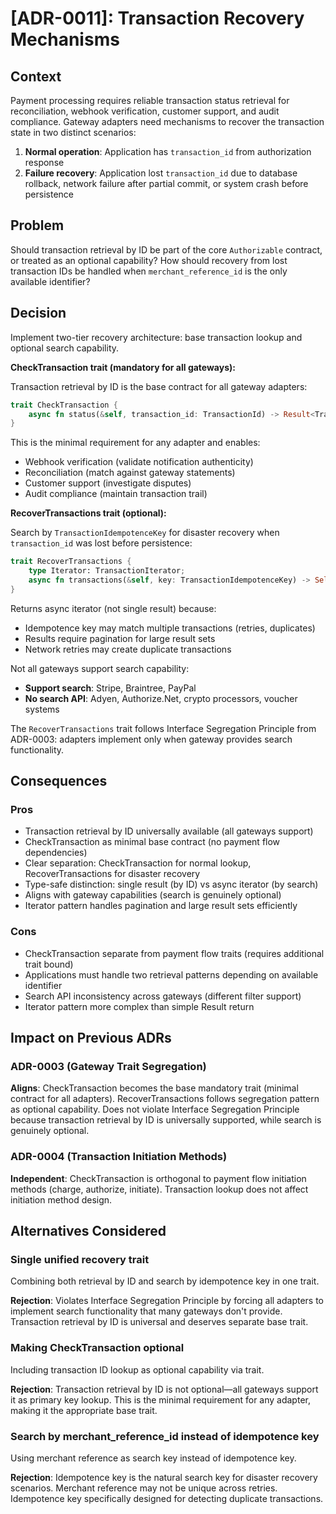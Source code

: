 # [ADR-0011]: Transaction Recovery Mechanisms

## Context

Payment processing requires reliable transaction status retrieval for reconciliation, webhook verification, customer support, and audit compliance. Gateway adapters need mechanisms to recover the transaction state in two distinct scenarios:

1. **Normal operation**: Application has `transaction_id` from authorization response
2. **Failure recovery**: Application lost `transaction_id` due to database rollback, network failure after partial commit, or system crash before persistence

## Problem

Should transaction retrieval by ID be part of the core `Authorizable` contract, or treated as an optional capability? How should recovery from lost transaction IDs be handled when `merchant_reference_id` is the only available identifier?

## Decision

Implement two-tier recovery architecture: base transaction lookup and optional search capability.

**CheckTransaction trait (mandatory for all gateways):**

Transaction retrieval by ID is the base contract for all gateway adapters:

```rust
trait CheckTransaction {
    async fn status(&self, transaction_id: TransactionId) -> Result<Transaction, Error>;
}
```

This is the minimal requirement for any adapter and enables:
- Webhook verification (validate notification authenticity)
- Reconciliation (match against gateway statements)
- Customer support (investigate disputes)
- Audit compliance (maintain transaction trail)

**RecoverTransactions trait (optional):**

Search by `TransactionIdempotenceKey` for disaster recovery when `transaction_id` was lost before persistence:

```rust
trait RecoverTransactions {
    type Iterator: TransactionIterator;
    async fn transactions(&self, key: TransactionIdempotenceKey) -> Self::Iterator;
}
```

Returns async iterator (not single result) because:
- Idempotence key may match multiple transactions (retries, duplicates)
- Results require pagination for large result sets
- Network retries may create duplicate transactions

Not all gateways support search capability:
- **Support search**: Stripe, Braintree, PayPal
- **No search API**: Adyen, Authorize.Net, crypto processors, voucher systems

The `RecoverTransactions` trait follows Interface Segregation Principle from ADR-0003: adapters implement only when gateway provides search functionality.

## Consequences

### Pros
- Transaction retrieval by ID universally available (all gateways support)
- CheckTransaction as minimal base contract (no payment flow dependencies)
- Clear separation: CheckTransaction for normal lookup, RecoverTransactions for disaster recovery
- Type-safe distinction: single result (by ID) vs async iterator (by search)
- Aligns with gateway capabilities (search is genuinely optional)
- Iterator pattern handles pagination and large result sets efficiently

### Cons
- CheckTransaction separate from payment flow traits (requires additional trait bound)
- Applications must handle two retrieval patterns depending on available identifier
- Search API inconsistency across gateways (different filter support)
- Iterator pattern more complex than simple Result return

## Impact on Previous ADRs

### ADR-0003 (Gateway Trait Segregation)
**Aligns**: CheckTransaction becomes the base mandatory trait (minimal contract for all adapters). RecoverTransactions follows segregation pattern as optional capability. Does not violate Interface Segregation Principle because transaction retrieval by ID is universally supported, while search is genuinely optional.

### ADR-0004 (Transaction Initiation Methods)
**Independent**: CheckTransaction is orthogonal to payment flow initiation methods (charge, authorize, initiate). Transaction lookup does not affect initiation method design.

## Alternatives Considered

### Single unified recovery trait
Combining both retrieval by ID and search by idempotence key in one trait.

**Rejection**: Violates Interface Segregation Principle by forcing all adapters to implement search functionality that many gateways don't provide. Transaction retrieval by ID is universal and deserves separate base trait.

### Making CheckTransaction optional
Including transaction ID lookup as optional capability via trait.

**Rejection**: Transaction retrieval by ID is not optional—all gateways support it as primary key lookup. This is the minimal requirement for any adapter, making it the appropriate base trait.

### Search by merchant_reference_id instead of idempotence key
Using merchant reference as search key instead of idempotence key.

**Rejection**: Idempotence key is the natural search key for disaster recovery scenarios. Merchant reference may not be unique across retries. Idempotence key specifically designed for detecting duplicate transactions.
